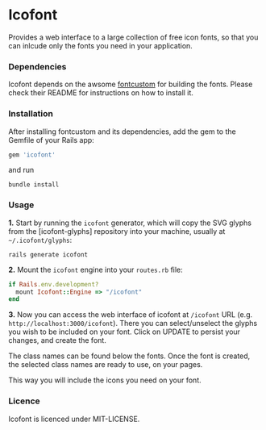 # Icofont

Provides a web interface to a large collection of free icon fonts, so that you can inlcude only the fonts you need in your application.

### Dependencies

Icofont depends on the awsome [fontcustom]() for building the fonts. Please check their README for instructions on how to install it.

### Installation

After installing fontcustom and its dependencies, add the gem to the Gemfile of your Rails app:

```ruby
gem 'icofont'
```

and run

```shell
bundle install
```

### Usage

**1.** Start by running the `icofont` generator, which will copy the SVG glyphs from the [icofont-glyphs] repository into your machine, usually at `~/.icofont/glyphs`:

```shell
rails generate icofont
```

**2.** Mount the `icofont` engine into your `routes.rb` file:

```ruby
if Rails.env.development?
  mount Icofont::Engine => "/icofont"
end
 ```

**3.** Now you can access the web interface of icofont at `/icofont` URL (e.g. `http://localhost:3000/icofont`). There you can select/unselect the glyphs you wish to be included on your font. Click on UPDATE to persist your changes, and create the font.

The class names can be found below the fonts. Once the font is created, the selected class names are ready to use, on your pages.

This way you will include the icons you need on your font.

### Licence

Icofont is licenced under MIT-LICENSE.